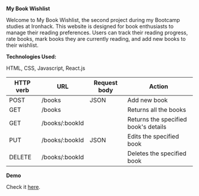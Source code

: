 **My Book Wishlist**

Welcome to My Book Wishlist, the second project during my Bootcamp studies at Ironhack. This website is designed for book enthusiasts to manage their reading preferences. Users can track their reading progress, rate books, mark books they are currently reading, and add new books to their wishlist.

**Technologies Used:**

HTML, CSS, Javascript, React.js


| HTTP verb | URL            | Request body | Action                               |
|-----------|----------------|--------------|--------------------------------------|
| POST      | /books         | JSON         | Add new book                         |
| GET       | /books         |              | Returns all the books                |
| GET       | /books/:bookId |              | Returns the specified book's details |
| PUT       | /books/:bookId | JSON         | Edits the specified book             |
| DELETE    | /books/:bookId |              | Deletes the specified book           |

**Demo**

Check it [here](https://mybookwishlist.netlify.app/).
